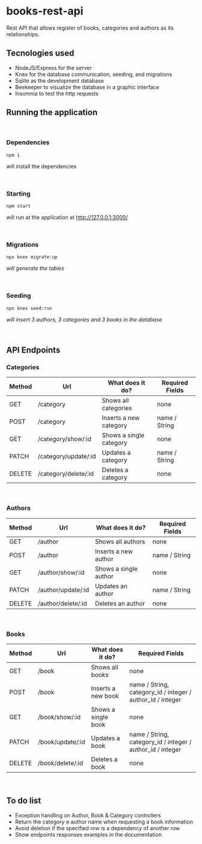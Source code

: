 # books-rest-api

Rest API that allows register of books, categories and authors as its relationships.

## Tecnologies used

- NodeJS/Express for the server
- Knex for the database communication, seeding, and migrations
- Sqlite as the development database
- Beekeeper to visualize the database in a graphic interface
- Insomnia to test the http requests

## Running the application

<br>

### Dependencies

`npm i`

</i> will install the dependencies</i>

<br>

### Starting

`npm start`

</i> will run at the application at http://127.0.0.1:3000/</i>

<br>

### Migrations

`npx knex migrate:up `

<i>will generate the tables</i>

<br>

### Seeding

`npx knex seed:run`

<i>will insert 3 authors, 3 categories and 3 books in the database</i>

<br>

## API Endpoints

### Categories

| Method | Url                  | What does it do?        | Required Fields |
| ------ | -------------------- | ----------------------- | --------------- |
| GET    | /category            | Shows all categories    | none            |
| POST   | /category            | Inserts a new category  | name / String   |
| GET    | /category/show/:id   | Shows a single category | none            |
| PATCH  | /category/update/:id | Updates a category      | name / String   |
| DELETE | /category/delete/:id | Deletes a category      | none            |

<br>

### Authors

| Method | Url                | What does it do?      | Required Fields |
| ------ | ------------------ | --------------------- | --------------- |
| GET    | /author            | Shows all authors     | none            |
| POST   | /author            | Inserts a new author  | name / String   |
| GET    | /author/show/:id   | Shows a single author | none            |
| PATCH  | /author/update/:id | Updates an author     | name / String   |
| DELETE | /author/delete/:id | Deletes an author     | none            |

<br>

### Books

| Method | Url              | What does it do?    | Required Fields                                            |
| ------ | ---------------- | ------------------- | ---------------------------------------------------------- |
| GET    | /book            | Shows all books     | none                                                       |
| POST   | /book            | Inserts a new book  | name / String, category_id / integer / author_id / integer |
| GET    | /book/show/:id   | Shows a single book | none                                                       |
| PATCH  | /book/update/:id | Updates a book      | name / String, category_id / integer / author_id / integer |
| DELETE | /book/delete/:id | Deletes a book      | none                                                       |

<br>

## To do list

- Exception handling on Author, Book & Category controllers
- Return the category e author name when requesting a book information
- Avoid deletion if the specified row is a dependency of another row
- Show endpoints responses examples in the documentation
